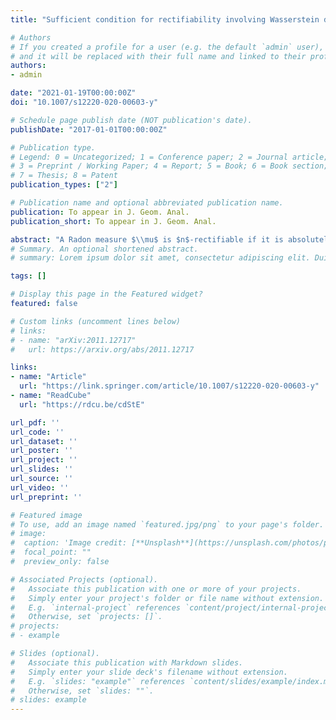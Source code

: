 ```yaml
---
title: "Sufficient condition for rectifiability involving Wasserstein distance $W_2$"

# Authors
# If you created a profile for a user (e.g. the default `admin` user), write the username (folder name) here 
# and it will be replaced with their full name and linked to their profile.
authors:
- admin

date: "2021-01-19T00:00:00Z"
doi: "10.1007/s12220-020-00603-y"

# Schedule page publish date (NOT publication's date).
publishDate: "2017-01-01T00:00:00Z"

# Publication type.
# Legend: 0 = Uncategorized; 1 = Conference paper; 2 = Journal article;
# 3 = Preprint / Working Paper; 4 = Report; 5 = Book; 6 = Book section;
# 7 = Thesis; 8 = Patent
publication_types: ["2"]

# Publication name and optional abbreviated publication name.
publication: To appear in J. Geom. Anal.
publication_short: To appear in J. Geom. Anal.

abstract: "A Radon measure $\\mu$ is $n$-rectifiable if it is absolutely continuous with respect to $\\mathcal{H}^n$ and $\\mu$-almost all of supp$\\mu$ can be covered by Lipschitz images of $\\mathbb{R}^n$. In this paper we give two sufficient conditions for rectifiability, both in terms of square functions of flatness-quantifying coefficients. The first condition involves the so-called $\\alpha$ and $\\beta_2$ numbers. The second one involves $\\alpha_2$ numbers -- coefficients quantifying flatness via Wasserstein distance $W_2$. Both conditions are necessary for rectifiability, too -- the first one was shown to be necessary by Tolsa, while the necessity of the $\\alpha_2$ condition is established in our recent paper. Thus, we get two new characterizations of rectifiability."
# Summary. An optional shortened abstract.
# summary: Lorem ipsum dolor sit amet, consectetur adipiscing elit. Duis posuere tellus ac convallis placerat. Proin tincidunt magna sed ex sollicitudin condimentum.

tags: []

# Display this page in the Featured widget?
featured: false

# Custom links (uncomment lines below)
# links:
# - name: "arXiv:2011.12717"
#   url: https://arxiv.org/abs/2011.12717

links:
- name: "Article"
  url: "https://link.springer.com/article/10.1007/s12220-020-00603-y"
- name: "ReadCube"
  url: "https://rdcu.be/cdStE"

url_pdf: ''
url_code: ''
url_dataset: ''
url_poster: ''
url_project: ''
url_slides: ''
url_source: ''
url_video: ''
url_preprint: ''

# Featured image
# To use, add an image named `featured.jpg/png` to your page's folder. 
# image:
#  caption: 'Image credit: [**Unsplash**](https://unsplash.com/photos/pLCdAaMFLTE)'
#  focal_point: ""
#  preview_only: false

# Associated Projects (optional).
#   Associate this publication with one or more of your projects.
#   Simply enter your project's folder or file name without extension.
#   E.g. `internal-project` references `content/project/internal-project/index.md`.
#   Otherwise, set `projects: []`.
# projects:
# - example

# Slides (optional).
#   Associate this publication with Markdown slides.
#   Simply enter your slide deck's filename without extension.
#   E.g. `slides: "example"` references `content/slides/example/index.md`.
#   Otherwise, set `slides: ""`.
# slides: example
---
```

